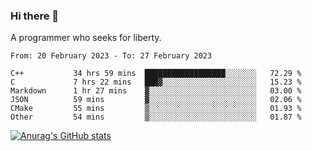 ### Hi there 👋

<!--
**shejialuo/shejialuo** is a ✨ _special_ ✨ repository because its `README.md` (this file) appears on your GitHub profile.

Here are some ideas to get you started:

- 🔭 I’m currently working on ...
- 🌱 I’m currently learning ...
- 👯 I’m looking to collaborate on ...
- 🤔 I’m looking for help with ...
- 💬 Ask me about ...
- 📫 How to reach me: ...
- 😄 Pronouns: ...
- ⚡ Fun fact: ...
-->

A programmer who seeks for liberty.

<!--START_SECTION:waka-->

```text
From: 20 February 2023 - To: 27 February 2023

C++           34 hrs 59 mins  ██████████████████░░░░░░░   72.29 %
C             7 hrs 22 mins   ███▓░░░░░░░░░░░░░░░░░░░░░   15.23 %
Markdown      1 hr 27 mins    ▓░░░░░░░░░░░░░░░░░░░░░░░░   03.00 %
JSON          59 mins         ▓░░░░░░░░░░░░░░░░░░░░░░░░   02.06 %
CMake         55 mins         ▒░░░░░░░░░░░░░░░░░░░░░░░░   01.93 %
Other         54 mins         ▒░░░░░░░░░░░░░░░░░░░░░░░░   01.87 %
```

<!--END_SECTION:waka-->

[![Anurag's GitHub stats](https://github-readme-stats.vercel.app/api?username=shejialuo&show_icons=true&theme=dracula)](https://github.com/anuraghazra/github-readme-stats)
